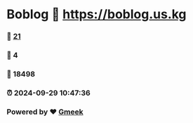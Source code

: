 # Boblog :link: https://boblog.us.kg 
### :page_facing_up: [21](https://boblog.761226.xyz/tag.html) 
### :speech_balloon: 4 
### :hibiscus: 18498 
### :alarm_clock: 2024-09-29 10:47:36 
### Powered by :heart: [Gmeek](https://github.com/Meekdai/Gmeek)
